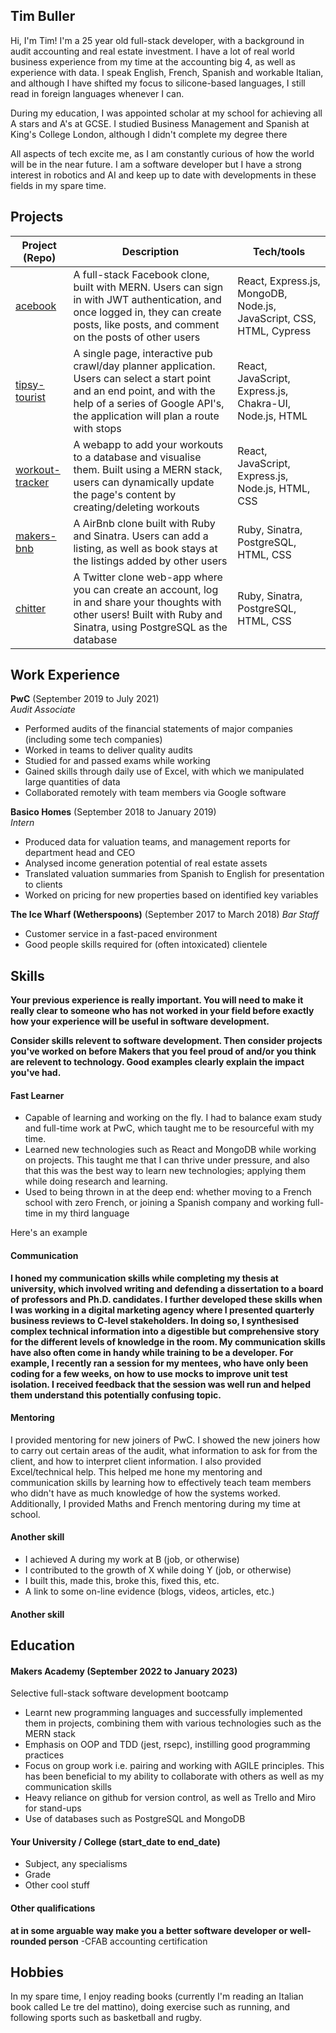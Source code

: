 ## Tim Buller

Hi, I'm Tim! I'm a 25 year old full-stack developer, with a background in audit accounting and real estate investment. I have a lot of real world business experience from my time at the accounting big 4, as well as experience with data. I speak English, French, Spanish and workable Italian, and although I have shifted my focus to silicone-based languages, I still read in foreign languages whenever I can.

During my education, I was appointed scholar at my school for achieving all A stars and A's at GCSE. I studied Business Management and Spanish at King's College London, although I didn't complete my degree there

All aspects of tech excite me, as I am constantly curious of how the world will be in the near future. I am a software developer but I have a strong interest in robotics and AI and keep up to date with developments in these fields in my spare time.
## Projects

| Project (Repo)                                | Description       | Tech/tools        |
| ---------------------------- | ----------------- | ----------------- |
| [acebook](https://github.com/tbuller/acebook-hybrid.git)            | A full-stack Facebook clone, built with MERN. Users can sign in with JWT authentication, and once logged in, they can create posts, like posts, and comment on the posts of other users | React, Express.js, MongoDB, Node.js, JavaScript, CSS, HTML, Cypress |
| [tipsy-tourist](https://github.com/tbuller/tipsy-tourist.git) | A single page, interactive pub crawl/day planner application. Users can select a start point and an end point, and with the help of a series of Google API's, the application will plan a route with stops | React, JavaScript, Express.js, Chakra-UI, Node.js, HTML              |
| [workout-tracker](https://github.com/tbuller/mern-stack.git) | A webapp to add your workouts to a database and visualise them. Built using a MERN stack, users can dynamically update the page's content by creating/deleting workouts |   React, JavaScript, Express.js, Node.js, HTML, CSS            |
| [makers-bnb](https://github.com/tbuller/makers-bnb.git) | A AirBnb clone built with Ruby and Sinatra. Users can add a listing, as well as book stays at the listings added by other users | Ruby, Sinatra, PostgreSQL, HTML, CSS              |
| [chitter](https://github.com/tbuller/chitter-challenge.git) | A Twitter clone web-app where you can create an account, log in and share your thoughts with other users! Built with Ruby and Sinatra, using PostgreSQL as the database | Ruby, Sinatra, PostgreSQL, HTML, CSS              |
## Work Experience

**PwC** (September 2019 to July 2021)  
_Audit Associate_

- Performed audits of the financial statements of major companies (including some tech companies)
- Worked in teams to deliver quality audits
- Studied for and passed exams while working
- Gained skills through daily use of Excel, with which we manipulated large quantities of data
- Collaborated remotely with team members via Google software

**Basico Homes** (September 2018 to January 2019)  
_Intern_

- Produced data for valuation teams, and management reports for department head and CEO
- Analysed income generation potential of real estate assets
- Translated valuation summaries from Spanish to English for presentation to clients
- Worked on pricing for new properties based on identified key variables

**The Ice Wharf (Wetherspoons)** (September 2017 to March 2018)
_Bar Staff_

- Customer service in a fast-paced environment
- Good people skills required for (often intoxicated) clientele

## Skills

**Your previous experience is really important. You will need to make it really clear to someone who has not worked in your field before exactly how your experience will be useful in software development.**

**Consider skills relevent to software development. Then consider projects you've worked on before Makers that you feel proud of and/or you think are relevent to technology. Good examples clearly explain the impact you've had.** 

#### Fast Learner
- Capable of learning and working on the fly. I had to balance exam study and full-time work at PwC, which taught me to be resourceful with my time.
- Learned new technologies such as React and MongoDB while working on projects. This taught me that I can thrive under pressure, and also that this was the best way to learn new technologies; applying them while doing research and learning.
- Used to being thrown in at the deep end: whether moving to a French school with zero French, or joining a Spanish company and working full-time in my third language

Here's an example

#### Communication
**I honed my communication skills while completing my thesis at university, which involved writing and defending a dissertation to a board of professors and Ph.D. candidates. I further developed these skills when I was working in a digital marketing agency where I presented quarterly business reviews to C-level stakeholders. In doing so, I synthesised complex technical information into a digestible but comprehensive story for the different levels of knowledge in the room. My communication skills have also often come in handy while training to be a developer. For example, I recently ran a session for my mentees, who have only been coding for a few weeks, on how to use mocks to improve unit test isolation. I received feedback that the session was well run and helped them understand this potentially confusing topic.**

#### Mentoring
I provided mentoring for new joiners of PwC. I showed the new joiners how to carry out certain areas of the audit, what information to ask for from the client, and how to interpret client information. I also provided Excel/technical help. This helped me hone my mentoring and communication skills by learning how to effectively teach team members who didn't have as much knowledge of how the systems worked. Additionally, I provided Maths and French mentoring during my time at school.

#### Another skill

- I achieved A during my work at B (job, or otherwise)
- I contributed to the growth of X while doing Y (job, or otherwise)
- I built this, made this, broke this, fixed this, etc.
- A link to some on-line evidence (blogs, videos, articles, etc.)

#### Another skill


## Education

#### Makers Academy (September 2022 to January 2023)
Selective full-stack software development bootcamp
- Learnt new programming languages and successfully implemented them in projects, combining them with various technologies such as the MERN stack
- Emphasis on OOP and TDD (jest, rsepc), instilling good programming practices
- Focus on group work i.e. pairing and working with AGILE principles. This has been beneficial to my ability to collaborate with others as well as my communication skills
- Heavy reliance on github for version control, as well as Trello and Miro for stand-ups
- Use of databases such as PostgreSQL and MongoDB

#### Your University / College (start_date to end_date)

- Subject, any specialisms
- Grade
- Other cool stuff

#### Other qualifications

**at in some arguable way make you a better software developer or well-rounded person**
-CFAB accounting certification

## Hobbies

In my spare time, I enjoy reading books (currently I'm reading an Italian book called Le tre del mattino), doing exercise such as running, and following sports such as basketball and rugby.
